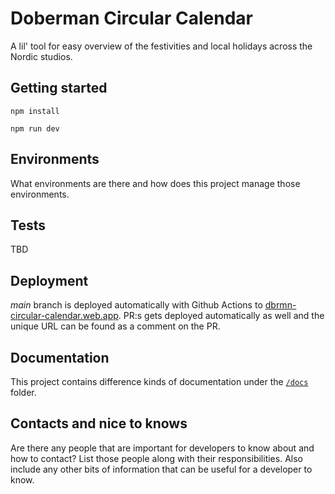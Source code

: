 # Doberman Circular Calendar

A lil' tool for easy overview of the festivities and local holidays across the Nordic studios.

## Getting started

`npm install`

`npm run dev`

## Environments

What environments are there and how does this project manage those environments.

## Tests

TBD

## Deployment

_main_ branch is deployed automatically with Github Actions to [dbrmn-circular-calendar.web.app](https://dbrmn-circular-calendar.web.app/). PR:s gets deployed automatically as well and the unique URL can be found as a comment on the PR.

## Documentation

This project contains difference kinds of documentation under the [`/docs`](/docs) folder.

## Contacts and nice to knows

Are there any people that are important for developers to know about and how to contact? List those people along with their responsibilities. Also include any other bits of information that can be useful for a developer to know.
